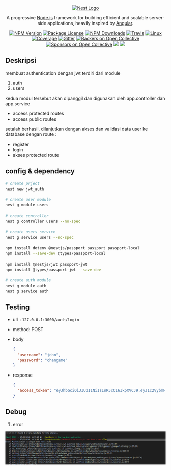 <p align="center">
  <a href="http://nestjs.com/" target="blank"><img src="https://nestjs.com/img/logo_text.svg" width="320" alt="Nest Logo" /></a>
</p>

[travis-image]: https://api.travis-ci.org/nestjs/nest.svg?branch=master
[travis-url]: https://travis-ci.org/nestjs/nest
[linux-image]: https://img.shields.io/travis/nestjs/nest/master.svg?label=linux
[linux-url]: https://travis-ci.org/nestjs/nest

  <p align="center">A progressive <a href="http://nodejs.org" target="blank">Node.js</a> framework for building efficient and scalable server-side applications, heavily inspired by <a href="https://angular.io" target="blank">Angular</a>.</p>
    <p align="center">
<a href="https://www.npmjs.com/~nestjscore"><img src="https://img.shields.io/npm/v/@nestjs/core.svg" alt="NPM Version" /></a>
<a href="https://www.npmjs.com/~nestjscore"><img src="https://img.shields.io/npm/l/@nestjs/core.svg" alt="Package License" /></a>
<a href="https://www.npmjs.com/~nestjscore"><img src="https://img.shields.io/npm/dm/@nestjs/core.svg" alt="NPM Downloads" /></a>
<a href="https://travis-ci.org/nestjs/nest"><img src="https://api.travis-ci.org/nestjs/nest.svg?branch=master" alt="Travis" /></a>
<a href="https://travis-ci.org/nestjs/nest"><img src="https://img.shields.io/travis/nestjs/nest/master.svg?label=linux" alt="Linux" /></a>
<a href="https://coveralls.io/github/nestjs/nest?branch=master"><img src="https://coveralls.io/repos/github/nestjs/nest/badge.svg?branch=master#5" alt="Coverage" /></a>
<a href="https://gitter.im/nestjs/nestjs?utm_source=badge&utm_medium=badge&utm_campaign=pr-badge&utm_content=body_badge"><img src="https://badges.gitter.im/nestjs/nestjs.svg" alt="Gitter" /></a>
<a href="https://opencollective.com/nest#backer"><img src="https://opencollective.com/nest/backers/badge.svg" alt="Backers on Open Collective" /></a>
<a href="https://opencollective.com/nest#sponsor"><img src="https://opencollective.com/nest/sponsors/badge.svg" alt="Sponsors on Open Collective" /></a>
  <a href="https://paypal.me/kamilmysliwiec"><img src="https://img.shields.io/badge/Donate-PayPal-dc3d53.svg"/></a>
  <a href="https://twitter.com/nestframework"><img src="https://img.shields.io/twitter/follow/nestframework.svg?style=social&label=Follow"></a>
</p>
  <!--[![Backers on Open Collective](https://opencollective.com/nest/backers/badge.svg)](https://opencollective.com/nest#backer)
  [![Sponsors on Open Collective](https://opencollective.com/nest/sponsors/badge.svg)](https://opencollective.com/nest#sponsor)-->

## Deskripsi

membuat authentication dengan jwt
terdiri dari module

1. auth
2. users

kedua modul tersebut akan dipanggil dan digunakan oleh app.controller dan app.service

- access protected routes
- access public routes

setalah berhasil, dilanjutkan dengan akses dan validasi data user ke database dengan route :

- register
- login
- akses protected route

## config & dependency

```bash
# create prject
nest new jwt_auth

# create user module
nest g module users

# create controller
nest g controller users --no-spec

# create users service
nest g service users --no-spec

npm install dotenv @nestjs/passport passport passport-local
npm install --save-dev @types/passport-local

npm install @nestjs/jwt passport-jwt
npm install @types/passport-jwt --save-dev

# create auth module
nest g module auth
nest g service auth
```

## Testing

- url : `127.0.0.1:3000/auth/login`
- method: POST
- body

  ```json
  {
    "username": "john",
    "password": "changeme"
  }
  ```

- response

  ```json
  {
    "access_token": "eyJhbGciOiJIUzI1NiIsInR5cCI6IkpXVCJ9.eyJ1c2VybmFtZSI6ImpvaG4iLCJzdWIiOjEsImlhdCI6MTYwODY4NjE3OSwiZXhwIjoxNjA4Njg2MjM5fQ.yAb9YRwU7nCGrbxSmnqQbsQ2NqRxgaPJN6O7dwIbQXE"
  }
  ```

## Debug

1. error

<p align="center">
  <img src="./ss/error-jwt-auth-strategy.png" alt="error-message" />
</p>
